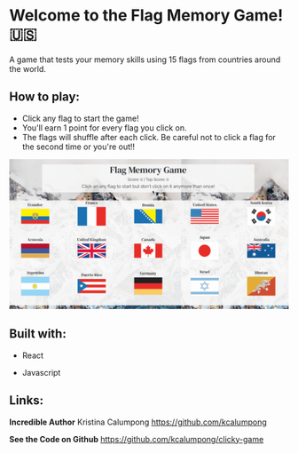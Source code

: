 # Welcome to the Flag Memory Game! :us:

A game that tests your memory skills using 15 flags from countries around the world. 

## How to play:

* Click any flag to start the game! 
* You'll earn 1 point for every flag you click on. 
* The flags will shuffle after each click. Be careful not to click a flag for the second time or you're out!!

![Flag Gif](./public/images/gif.gif)


## Built with:

* React 

* Javascript

## Links:

**Incredible Author** Kristina Calumpong https://github.com/kcalumpong

**See the Code on Github** https://github.com/kcalumpong/clicky-game


